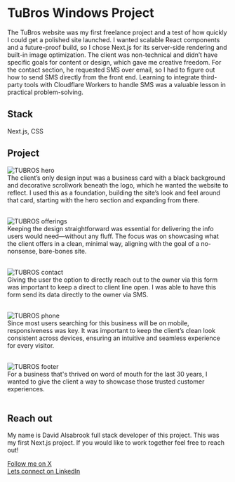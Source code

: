 # TuBros Windows Project
The TuBros website was my first freelance project and a test of how quickly I could get a polished site launched. I wanted scalable React components and a future-proof build, so I chose Next.js for its server-side rendering and built-in image optimization. The client was non-technical and didn’t have specific goals for content or design, which gave me creative freedom. For the contact section, he requested SMS over email, so I had to figure out how to send SMS directly from the front end. Learning to integrate third-party tools with Cloudflare Workers to handle SMS was a valuable lesson in practical problem-solving.

## Stack
Next.js, CSS

## Project
![TUBROS hero](https://github.com/user-attachments/assets/b63f1e25-8da4-46bf-92c9-d60fa086de0e)
<br/>
The client’s only design input was a business card with a black background and decorative scrollwork beneath the logo, which he wanted the website to reflect. I used this as a foundation, building the site’s look and feel around that card, starting with the hero section and expanding from there.
<br/><br/>

![TUBROS offerings](https://github.com/user-attachments/assets/29836743-b6bf-4284-9db4-375a448cd803)
<br/>
Keeping the design straightforward was essential for delivering the info users would need—without any fluff. The focus was on showcasing what the client offers in a clean, minimal way, aligning with the goal of a no-nonsense, bare-bones site.
<br/><br/>

![TUBROS contact](https://github.com/user-attachments/assets/6740c593-275a-4011-aefc-f5d6e79b6930)
<br/>
Giving the user the option to directly reach out to the owner via this form was important to keep a direct to client line open. I was able to have this form send its data directly to the owner via SMS.
<br/><br/>

![TUBROS phone](https://github.com/user-attachments/assets/809ba20e-df4e-44a5-9329-b7efb9e0d121)
<br/>
Since most users searching for this business will be on mobile, responsiveness was key. It was important to keep the client’s clean look consistent across devices, ensuring an intuitive and seamless experience for every visitor.
<br/><br/>

![TUBROS footer](https://github.com/user-attachments/assets/4f810918-f309-4b44-ac87-f3b0458b3ec2)
<br/>
For a business that's thrived on word of mouth for the last 30 years, I wanted to give the client a way to showcase those trusted customer experiences.
<br/><br/>

## Reach out
My name is David Alsabrook full stack developer of this project. This was my first Next.js project. If you would like to work together feel free to reach out!

[Follow me on X](https://X.com/David_Alsabrook)<br/>
[Lets connect on LinkedIn](https://www.linkedin.com/in/david-alsabrook/)

